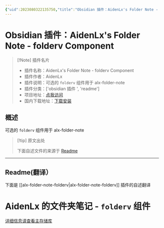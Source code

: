 ```yaml
---
{"uid":2023080322135750,"title":"Obsidian 插件：AidenLx's Folder Note - folderv Component","tags":["obsidian插件","readme"],"description":"可选的`folderv`组件用于alx-folder-note","author":"AI","type":"readme","draft":false,"editable":false,"modified":20230101000000,"dg-publish":true,"permalink":"/lake-of-knowledge/10-obsidian/obsidian/readme/alx-folder-note-folderv-readme/","dgPassFrontmatter":true}
---
```



# Obsidian 插件：AidenLx's Folder Note - folderv Component

> [!Note] 插件名片
> - 插件名称：AidenLx's Folder Note - folderv Component
> - 插件作者：AidenLx
> - 插件说明：可选的 `folderv` 组件用于 alx-folder-note
> - 插件分类：['obsidian 插件 ', 'readme']
> - 项目地址：[点我访问](https://github.com/aidenlx/alx-folder-note-folderv)
> - 国内下载地址：[下载安装](https://pkmer.cn/products/plugin/pluginMarket/?alx-folder-note-folderv)

## 概述

可选的 `folderv` 组件用于 alx-folder-note

> [!tip] 原文出处
>
>下面自述文件的来源于 [Readme](https://ghproxy.net/https://raw.githubusercontent.com/aidenlx/alx-folder-note-folderv/master/README.md)
>

---

## Readme(翻译）

下面是 [[alx-folder-note-folderv\|alx-folder-note-folderv]] 插件的自述翻译

# AidenLx 的文件夹笔记 - `folderv` 组件

[详细信息请查看主存储库](https://github.com/aidenlx/alx-folder-note)
